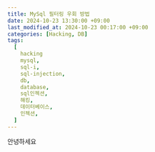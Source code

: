 ```yaml
---
title: MySql 필터링 우회 방법
date: 2024-10-23 13:30:00 +09:00
last_modified_at: 2024-10-23 00:17:00 +09:00
categories: [Hacking, DB]
tags:
  [
    hacking
    mysql,
    sql-i,
    sql-injection,
    db,
    database,
    sql인젝션,
    해킹,
    데이터베이스,
    인젝션,
  ]
---
```


안녕하세요


